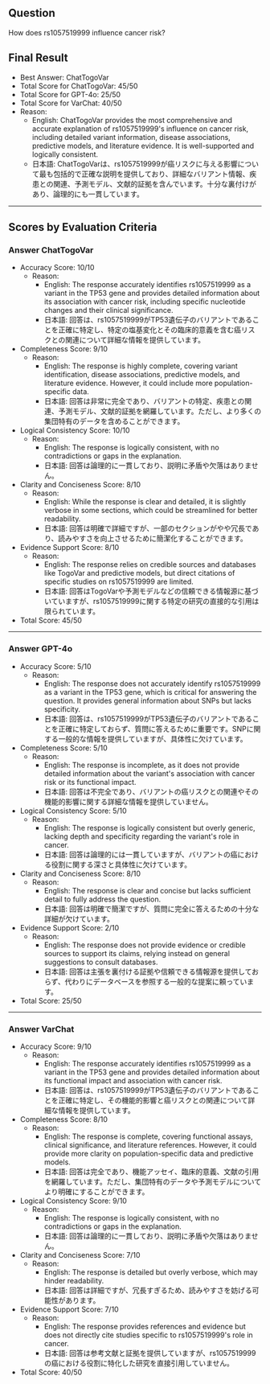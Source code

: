 ## Question

How does rs1057519999 influence cancer risk?

## Final Result

- Best Answer: ChatTogoVar
- Total Score for ChatTogoVar: 45/50
- Total Score for GPT-4o: 25/50
- Total Score for VarChat: 40/50
- Reason:
  - English: ChatTogoVar provides the most comprehensive and accurate explanation of rs1057519999's influence on cancer risk, including detailed variant information, disease associations, predictive models, and literature evidence. It is well-supported and logically consistent.
  - 日本語: ChatTogoVarは、rs1057519999が癌リスクに与える影響について最も包括的で正確な説明を提供しており、詳細なバリアント情報、疾患との関連、予測モデル、文献的証拠を含んでいます。十分な裏付けがあり、論理的にも一貫しています。

---

## Scores by Evaluation Criteria

### Answer ChatTogoVar
- Accuracy Score: 10/10
  - Reason: 
    - English: The response accurately identifies rs1057519999 as a variant in the TP53 gene and provides detailed information about its association with cancer risk, including specific nucleotide changes and their clinical significance.
    - 日本語: 回答は、rs1057519999がTP53遺伝子のバリアントであることを正確に特定し、特定の塩基変化とその臨床的意義を含む癌リスクとの関連について詳細な情報を提供しています。
- Completeness Score: 9/10
  - Reason: 
    - English: The response is highly complete, covering variant identification, disease associations, predictive models, and literature evidence. However, it could include more population-specific data.
    - 日本語: 回答は非常に完全であり、バリアントの特定、疾患との関連、予測モデル、文献的証拠を網羅しています。ただし、より多くの集団特有のデータを含めることができます。
- Logical Consistency Score: 10/10
  - Reason: 
    - English: The response is logically consistent, with no contradictions or gaps in the explanation.
    - 日本語: 回答は論理的に一貫しており、説明に矛盾や欠落はありません。
- Clarity and Conciseness Score: 8/10
  - Reason: 
    - English: While the response is clear and detailed, it is slightly verbose in some sections, which could be streamlined for better readability.
    - 日本語: 回答は明確で詳細ですが、一部のセクションがやや冗長であり、読みやすさを向上させるために簡潔化することができます。
- Evidence Support Score: 8/10
  - Reason: 
    - English: The response relies on credible sources and databases like TogoVar and predictive models, but direct citations of specific studies on rs1057519999 are limited.
    - 日本語: 回答はTogoVarや予測モデルなどの信頼できる情報源に基づいていますが、rs1057519999に関する特定の研究の直接的な引用は限られています。
- Total Score: 45/50

---

### Answer GPT-4o
- Accuracy Score: 5/10
  - Reason: 
    - English: The response does not accurately identify rs1057519999 as a variant in the TP53 gene, which is critical for answering the question. It provides general information about SNPs but lacks specificity.
    - 日本語: 回答は、rs1057519999がTP53遺伝子のバリアントであることを正確に特定しておらず、質問に答えるために重要です。SNPに関する一般的な情報を提供していますが、具体性に欠けています。
- Completeness Score: 5/10
  - Reason: 
    - English: The response is incomplete, as it does not provide detailed information about the variant's association with cancer risk or its functional impact.
    - 日本語: 回答は不完全であり、バリアントの癌リスクとの関連やその機能的影響に関する詳細な情報を提供していません。
- Logical Consistency Score: 5/10
  - Reason: 
    - English: The response is logically consistent but overly generic, lacking depth and specificity regarding the variant's role in cancer.
    - 日本語: 回答は論理的には一貫していますが、バリアントの癌における役割に関する深さと具体性に欠けています。
- Clarity and Conciseness Score: 8/10
  - Reason: 
    - English: The response is clear and concise but lacks sufficient detail to fully address the question.
    - 日本語: 回答は明確で簡潔ですが、質問に完全に答えるための十分な詳細が欠けています。
- Evidence Support Score: 2/10
  - Reason: 
    - English: The response does not provide evidence or credible sources to support its claims, relying instead on general suggestions to consult databases.
    - 日本語: 回答は主張を裏付ける証拠や信頼できる情報源を提供しておらず、代わりにデータベースを参照する一般的な提案に頼っています。
- Total Score: 25/50

---

### Answer VarChat
- Accuracy Score: 9/10
  - Reason: 
    - English: The response accurately identifies rs1057519999 as a variant in the TP53 gene and provides detailed information about its functional impact and association with cancer risk.
    - 日本語: 回答は、rs1057519999がTP53遺伝子のバリアントであることを正確に特定し、その機能的影響と癌リスクとの関連について詳細な情報を提供しています。
- Completeness Score: 8/10
  - Reason: 
    - English: The response is complete, covering functional assays, clinical significance, and literature references. However, it could provide more clarity on population-specific data and predictive models.
    - 日本語: 回答は完全であり、機能アッセイ、臨床的意義、文献の引用を網羅しています。ただし、集団特有のデータや予測モデルについてより明確にすることができます。
- Logical Consistency Score: 9/10
  - Reason: 
    - English: The response is logically consistent, with no contradictions or gaps in the explanation.
    - 日本語: 回答は論理的に一貫しており、説明に矛盾や欠落はありません。
- Clarity and Conciseness Score: 7/10
  - Reason: 
    - English: The response is detailed but overly verbose, which may hinder readability.
    - 日本語: 回答は詳細ですが、冗長すぎるため、読みやすさを妨げる可能性があります。
- Evidence Support Score: 7/10
  - Reason: 
    - English: The response provides references and evidence but does not directly cite studies specific to rs1057519999's role in cancer.
    - 日本語: 回答は参考文献と証拠を提供していますが、rs1057519999の癌における役割に特化した研究を直接引用していません。
- Total Score: 40/50